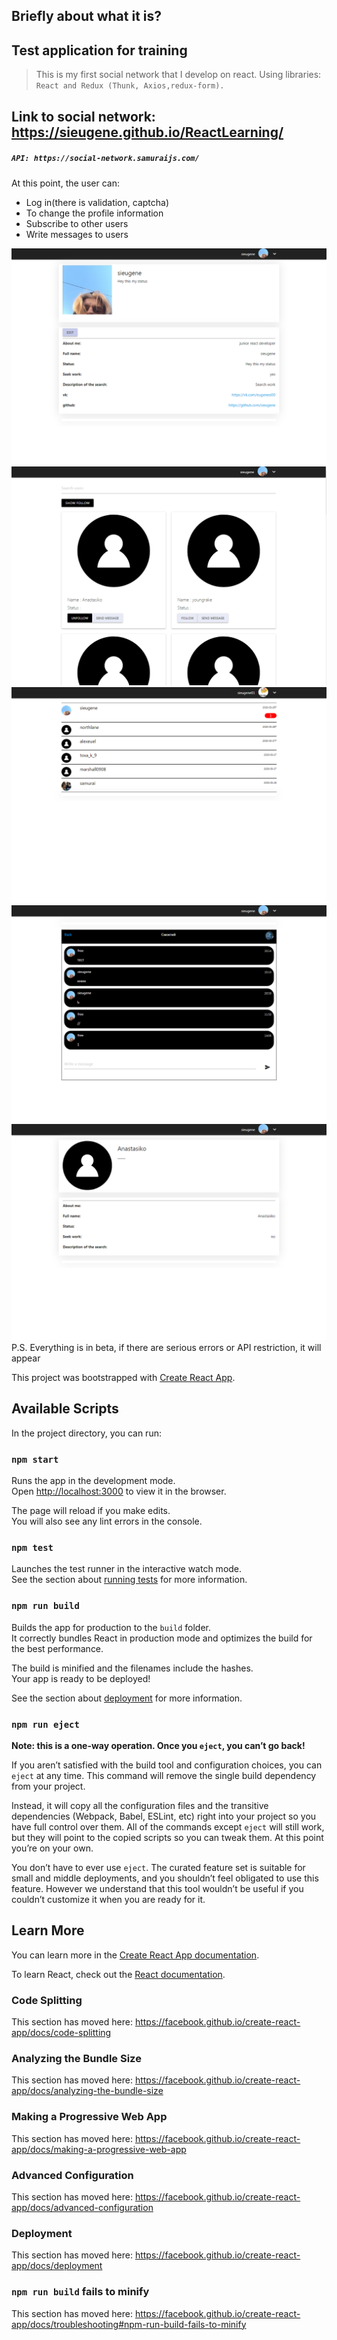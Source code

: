 ## Briefly about what it is?
## Test application for training
> This is my first social network that I develop on react.
Using libraries: `React and Redux (Thunk, Axios,redux-form).`
## Link to social network: https://sieugene.github.io/ReactLearning/
##### `API: https://social-network.samuraijs.com/`
At this point, the user can:
 - Log in(there is validation, captcha)
  - To change the profile information
  - Subscribe to other users
  - Write messages to users
  
![demo](https://github.com/sieugene/ReactLearning/blob/master/src/assets/images/1.png?raw=true)
![demo](https://github.com/sieugene/ReactLearning/blob/master/src/assets/images/2.png?raw=true)
![demo](https://github.com/sieugene/ReactLearning/blob/master/src/assets/images/3.png?raw=true)
![demo](https://github.com/sieugene/ReactLearning/blob/master/src/assets/images/4.png?raw=true)
![demo](https://github.com/sieugene/ReactLearning/blob/master/src/assets/images/5.png?raw=true)
P.S.
Everything is in beta, if there are serious errors or API restriction, it will appear



This project was bootstrapped with [Create React App](https://github.com/facebook/create-react-app).

## Available Scripts

In the project directory, you can run:

### `npm start`

Runs the app in the development mode.<br />
Open [http://localhost:3000](http://localhost:3000) to view it in the browser.

The page will reload if you make edits.<br />
You will also see any lint errors in the console.

### `npm test`

Launches the test runner in the interactive watch mode.<br />
See the section about [running tests](https://facebook.github.io/create-react-app/docs/running-tests) for more information.

### `npm run build`

Builds the app for production to the `build` folder.<br />
It correctly bundles React in production mode and optimizes the build for the best performance.

The build is minified and the filenames include the hashes.<br />
Your app is ready to be deployed!

See the section about [deployment](https://facebook.github.io/create-react-app/docs/deployment) for more information.

### `npm run eject`

**Note: this is a one-way operation. Once you `eject`, you can’t go back!**

If you aren’t satisfied with the build tool and configuration choices, you can `eject` at any time. This command will remove the single build dependency from your project.

Instead, it will copy all the configuration files and the transitive dependencies (Webpack, Babel, ESLint, etc) right into your project so you have full control over them. All of the commands except `eject` will still work, but they will point to the copied scripts so you can tweak them. At this point you’re on your own.

You don’t have to ever use `eject`. The curated feature set is suitable for small and middle deployments, and you shouldn’t feel obligated to use this feature. However we understand that this tool wouldn’t be useful if you couldn’t customize it when you are ready for it.

## Learn More

You can learn more in the [Create React App documentation](https://facebook.github.io/create-react-app/docs/getting-started).

To learn React, check out the [React documentation](https://reactjs.org/).

### Code Splitting

This section has moved here: https://facebook.github.io/create-react-app/docs/code-splitting

### Analyzing the Bundle Size

This section has moved here: https://facebook.github.io/create-react-app/docs/analyzing-the-bundle-size

### Making a Progressive Web App

This section has moved here: https://facebook.github.io/create-react-app/docs/making-a-progressive-web-app

### Advanced Configuration

This section has moved here: https://facebook.github.io/create-react-app/docs/advanced-configuration

### Deployment

This section has moved here: https://facebook.github.io/create-react-app/docs/deployment

### `npm run build` fails to minify

This section has moved here: https://facebook.github.io/create-react-app/docs/troubleshooting#npm-run-build-fails-to-minify
